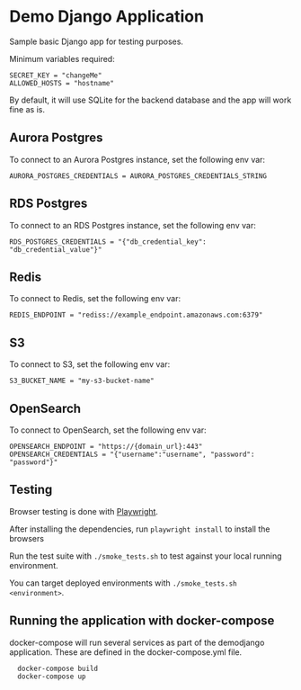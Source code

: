 # Demo Django Application

Sample basic Django app for testing purposes.

Minimum variables required:

```
SECRET_KEY = "changeMe"
ALLOWED_HOSTS = "hostname"
```

By default, it will use SQLite for the backend database and the app will work fine as is.

## Aurora Postgres

To connect to an Aurora Postgres instance, set the following env var:

```
AURORA_POSTGRES_CREDENTIALS = AURORA_POSTGRES_CREDENTIALS_STRING
```

## RDS Postgres

To connect to an RDS Postgres instance, set the following env var:

```
RDS_POSTGRES_CREDENTIALS = "{"db_credential_key": "db_credential_value"}"
```

## Redis

To connect to Redis, set the following env var:

```
REDIS_ENDPOINT = "rediss://example_endpoint.amazonaws.com:6379"
```

## S3

To connect to S3, set the following env var:

```
S3_BUCKET_NAME = "my-s3-bucket-name"
```

## OpenSearch

To connect to OpenSearch, set the following env var:

```
OPENSEARCH_ENDPOINT = "https://{domain_url}:443"
OPENSEARCH_CREDENTIALS = "{"username":"username", "password": "password"}"
```

## Testing

Browser testing is done with [Playwright](https://playwright.dev/).

After installing the dependencies, run `playwright install` to install the browsers

Run the test suite with `./smoke_tests.sh` to test against your local running environment.

You can target deployed environments with `./smoke_tests.sh <environment>`.


## Running the application with docker-compose

docker-compose will run several services as part of the demodjango application.
These are defined in the docker-compose.yml file.

```
  docker-compose build
  docker-compose up
```


